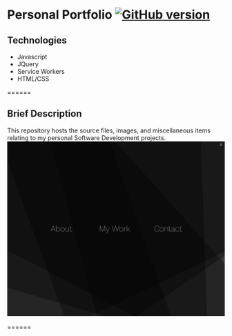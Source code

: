 Personal Portfolio [![GitHub version](https://badge.fury.io/gh/patrickellis%2FPortfolio.svg)](https://badge.fury.io/gh/patrickellis%2FPortfolio)
======
## Technologies
* Javascript
* JQuery
* Service Workers
* HTML/CSS

======

## Brief Description

This repository hosts the source files, images, and miscellaneous items relating to my personal Software Development projects. 
<img src = "https://github.com/patrickellis/Portfolio/blob/master/images/docs/Menu.png">

======
